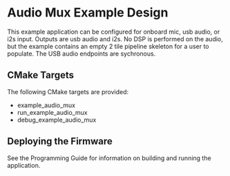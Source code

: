 # Audio Mux Example Design

This example application can be configured for onboard mic, usb audio, or i2s input.  Outputs are usb audio and i2s.  No DSP is performed on the audio, but the example contains an empty 2 tile pipeline skeleton for a user to populate.  The USB audio endpoints are sychronous.

## CMake Targets

The following CMake targets are provided:

- example_audio_mux
- run_example_audio_mux
- debug_example_audio_mux

## Deploying the Firmware

See the Programming Guide for information on building and running the application.
